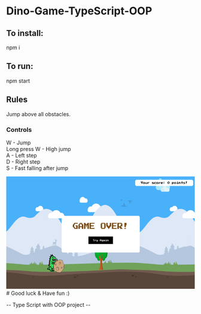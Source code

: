 # Dino-Game-TypeScript-OOP

## To install:
npm i
## To run:
npm start

## Rules
Jump above all obstacles.

### Controls
W - Jump <br/>
Long press W - High jump <br/>
A - Left step <br/>
D - Right step <br/>
S - Fast falling after jump <br/>


<img src="./dinoScreen.png" height="300">
# Good luck & Have fun :)

-- Type Script with OOP project --
